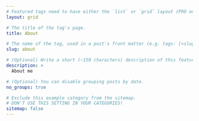 ```yaml
---
# Featured tags need to have either the `list` or `grid` layout (PRO only).
layout: grid

# The title of the tag's page.
title: About

# The name of the tag, used in a post's front matter (e.g. tags: [<slug>]).
slug: about

# (Optional) Write a short (~150 characters) description of this featured tag.
description: >
  About me

# (Optional) You can disable grouping posts by date.
no_groups: true

# Exclude this example category from the sitemap.
# DON'T USE THIS SETTING IN YOUR CATEGORIES!
sitemap: false
---
```


